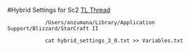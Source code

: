 #Hybrid Settings for Sc2
[TL Thread](http://www.teamliquid.net/forum/legacy-of-the-void/498454-hybrid-settings-30-lotv-edition)

				/Users/anzumana/Library/Application Support/Blizzard/StarCraft II
				
				cat hybrid_settings_3_0.txt >> Variables.txt
